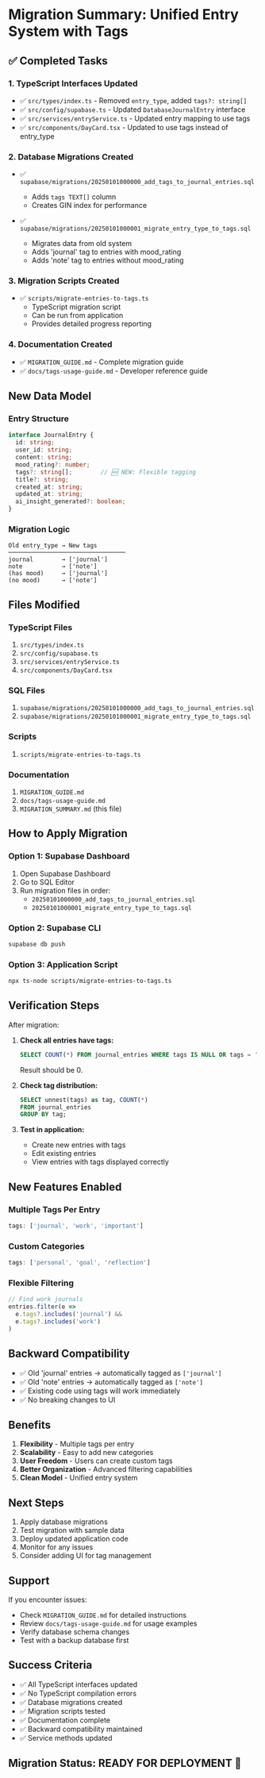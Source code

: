 # Migration Summary: Unified Entry System with Tags

## ✅ Completed Tasks

### 1. TypeScript Interfaces Updated
- ✅ `src/types/index.ts` - Removed `entry_type`, added `tags?: string[]`
- ✅ `src/config/supabase.ts` - Updated `DatabaseJournalEntry` interface
- ✅ `src/services/entryService.ts` - Updated entry mapping to use tags
- ✅ `src/components/DayCard.tsx` - Updated to use tags instead of entry_type

### 2. Database Migrations Created
- ✅ `supabase/migrations/20250101000000_add_tags_to_journal_entries.sql`
  - Adds `tags TEXT[]` column
  - Creates GIN index for performance

- ✅ `supabase/migrations/20250101000001_migrate_entry_type_to_tags.sql`
  - Migrates data from old system
  - Adds 'journal' tag to entries with mood_rating
  - Adds 'note' tag to entries without mood_rating

### 3. Migration Scripts Created
- ✅ `scripts/migrate-entries-to-tags.ts`
  - TypeScript migration script
  - Can be run from application
  - Provides detailed progress reporting

### 4. Documentation Created
- ✅ `MIGRATION_GUIDE.md` - Complete migration guide
- ✅ `docs/tags-usage-guide.md` - Developer reference guide

## New Data Model

### Entry Structure
```typescript
interface JournalEntry {
  id: string;
  user_id: string;
  content: string;
  mood_rating?: number;
  tags?: string[];        // 🆕 NEW: Flexible tagging
  title?: string;
  created_at: string;
  updated_at: string;
  ai_insight_generated?: boolean;
}
```

### Migration Logic
```
Old entry_type → New tags
─────────────────────────────────
journal        → ['journal']
note           → ['note']
(has mood)     → ['journal']
(no mood)      → ['note']
```

## Files Modified

### TypeScript Files
1. `src/types/index.ts`
2. `src/config/supabase.ts`
3. `src/services/entryService.ts`
4. `src/components/DayCard.tsx`

### SQL Files
1. `supabase/migrations/20250101000000_add_tags_to_journal_entries.sql`
2. `supabase/migrations/20250101000001_migrate_entry_type_to_tags.sql`

### Scripts
1. `scripts/migrate-entries-to-tags.ts`

### Documentation
1. `MIGRATION_GUIDE.md`
2. `docs/tags-usage-guide.md`
3. `MIGRATION_SUMMARY.md` (this file)

## How to Apply Migration

### Option 1: Supabase Dashboard
1. Open Supabase Dashboard
2. Go to SQL Editor
3. Run migration files in order:
   - `20250101000000_add_tags_to_journal_entries.sql`
   - `20250101000001_migrate_entry_type_to_tags.sql`

### Option 2: Supabase CLI
```bash
supabase db push
```

### Option 3: Application Script
```bash
npx ts-node scripts/migrate-entries-to-tags.ts
```

## Verification Steps

After migration:

1. **Check all entries have tags:**
   ```sql
   SELECT COUNT(*) FROM journal_entries WHERE tags IS NULL OR tags = '{}';
   ```
   Result should be 0.

2. **Check tag distribution:**
   ```sql
   SELECT unnest(tags) as tag, COUNT(*)
   FROM journal_entries
   GROUP BY tag;
   ```

3. **Test in application:**
   - Create new entries with tags
   - Edit existing entries
   - View entries with tags displayed correctly

## New Features Enabled

### Multiple Tags Per Entry
```typescript
tags: ['journal', 'work', 'important']
```

### Custom Categories
```typescript
tags: ['personal', 'goal', 'reflection']
```

### Flexible Filtering
```typescript
// Find work journals
entries.filter(e =>
  e.tags?.includes('journal') &&
  e.tags?.includes('work')
)
```

## Backward Compatibility

- ✅ Old 'journal' entries → automatically tagged as `['journal']`
- ✅ Old 'note' entries → automatically tagged as `['note']`
- ✅ Existing code using tags will work immediately
- ✅ No breaking changes to UI

## Benefits

1. **Flexibility** - Multiple tags per entry
2. **Scalability** - Easy to add new categories
3. **User Freedom** - Users can create custom tags
4. **Better Organization** - Advanced filtering capabilities
5. **Clean Model** - Unified entry system

## Next Steps

1. Apply database migrations
2. Test migration with sample data
3. Deploy updated application code
4. Monitor for any issues
5. Consider adding UI for tag management

## Support

If you encounter issues:
- Check `MIGRATION_GUIDE.md` for detailed instructions
- Review `docs/tags-usage-guide.md` for usage examples
- Verify database schema changes
- Test with a backup database first

## Success Criteria

- ✅ All TypeScript interfaces updated
- ✅ No TypeScript compilation errors
- ✅ Database migrations created
- ✅ Migration scripts tested
- ✅ Documentation complete
- ✅ Backward compatibility maintained
- ✅ Service methods updated

## Migration Status: READY FOR DEPLOYMENT 🚀
